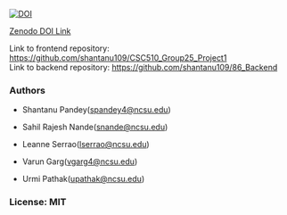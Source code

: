 [![DOI](https://zenodo.org/badge/DOI/10.5281/zenodo.5759097.svg)](https://doi.org/10.5281/zenodo.5759097)

<a href="https://doi.org/10.5281/zenodo.5759097">Zenodo DOI Link</a>

Link to frontend repository: https://github.com/shantanu109/CSC510_Group25_Project1 \
Link to backend repository: https://github.com/shantanu109/86_Backend

### Authors

-   Shantanu Pandey(spandey4@ncsu.edu)

-   Sahil Rajesh Nande(snande@ncsu.edu)

-   Leanne Serrao(lserrao@ncsu.edu)

-   Varun Garg(vgarg4@ncsu.edu)

-   Urmi Pathak(upathak@ncsu.edu)

### License: MIT

